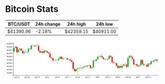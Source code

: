 # Bitcoin Stats

BTC/USDT|24h change|24h high|24h low|
|---|---|---|---|
|$41390.96|-2.18%|$42359.15|$40911.00|

<img src="./chart.svg">
